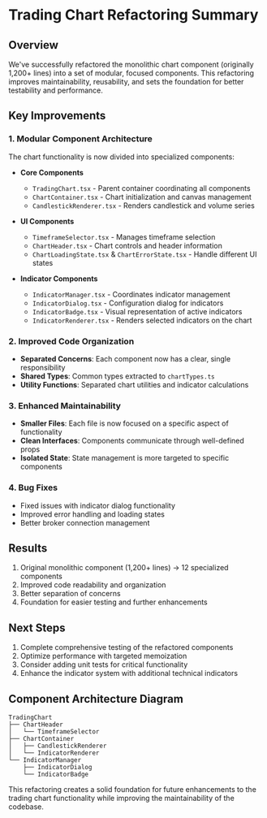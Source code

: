 # Trading Chart Refactoring Summary

## Overview

We've successfully refactored the monolithic chart component (originally 1,200+ lines) into a set of modular, focused components. This refactoring improves maintainability, reusability, and sets the foundation for better testability and performance.

## Key Improvements

### 1. Modular Component Architecture

The chart functionality is now divided into specialized components:

- **Core Components**

  - `TradingChart.tsx` - Parent container coordinating all components
  - `ChartContainer.tsx` - Chart initialization and canvas management
  - `CandlestickRenderer.tsx` - Renders candlestick and volume series

- **UI Components**

  - `TimeframeSelector.tsx` - Manages timeframe selection
  - `ChartHeader.tsx` - Chart controls and header information
  - `ChartLoadingState.tsx` & `ChartErrorState.tsx` - Handle different UI states

- **Indicator Components**
  - `IndicatorManager.tsx` - Coordinates indicator management
  - `IndicatorDialog.tsx` - Configuration dialog for indicators
  - `IndicatorBadge.tsx` - Visual representation of active indicators
  - `IndicatorRenderer.tsx` - Renders selected indicators on the chart

### 2. Improved Code Organization

- **Separated Concerns**: Each component now has a clear, single responsibility
- **Shared Types**: Common types extracted to `chartTypes.ts`
- **Utility Functions**: Separated chart utilities and indicator calculations

### 3. Enhanced Maintainability

- **Smaller Files**: Each file is now focused on a specific aspect of functionality
- **Clean Interfaces**: Components communicate through well-defined props
- **Isolated State**: State management is more targeted to specific components

### 4. Bug Fixes

- Fixed issues with indicator dialog functionality
- Improved error handling and loading states
- Better broker connection management

## Results

1. Original monolithic component (1,200+ lines) → 12 specialized components
2. Improved code readability and organization
3. Better separation of concerns
4. Foundation for easier testing and further enhancements

## Next Steps

1. Complete comprehensive testing of the refactored components
2. Optimize performance with targeted memoization
3. Consider adding unit tests for critical functionality
4. Enhance the indicator system with additional technical indicators

## Component Architecture Diagram

```
TradingChart
├── ChartHeader
│   └── TimeframeSelector
├── ChartContainer
│   ├── CandlestickRenderer
│   └── IndicatorRenderer
└── IndicatorManager
    ├── IndicatorDialog
    └── IndicatorBadge
```

This refactoring creates a solid foundation for future enhancements to the trading chart functionality while improving the maintainability of the codebase.
